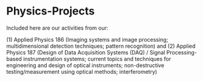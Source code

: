 # Physics-Projects

Included here are our activities from our:

(1) Applied Physics 186 (Imaging systems and image processing; multidimensional detection techniques; pattern recognition) and
(2) Applied Physics 187 (Design of Data Acquisition Systems (DAQ) / Signal Processing-based instrumentation systems; current topics and techniques for engineering and design of optical instruments; non-destructive testing/measurement using optical methods; interferometry)
